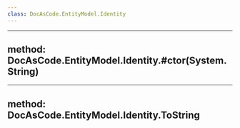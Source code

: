 ```yaml
---
class: DocAsCode.EntityModel.Identity
---
```


---
method: DocAsCode.EntityModel.Identity.#ctor(System.String)
---

---
method: DocAsCode.EntityModel.Identity.ToString
---

